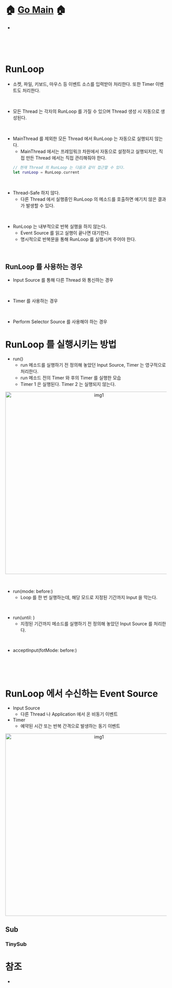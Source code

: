 # 🏠   [Go Main](https://github.com/Raccoon97/Swift/blob/main/README.md)   🏠
- []()


<br><br><br>

# RunLoop
- 소켓, 파일, 키보드, 마우스 등 이벤트 소스를 입력받아 처리한다. 또한 Timer 이벤트도 처리한다.

<br>

- 모든 Thread 는 각자의 RunLoop 를 가질 수 있으며 Thread 생성 시 자동으로 생성된다.

<br>

- MainThread 를 제외한 모든 Thread 에서 RunLoop 는 자동으로 실행되지 않는다.
  - MainThread 에서는 프레임워크 차원에서 자동으로 설정하고 실행되지만, 직접 만든 Thread 에서는 직접 관리해줘야 한다.
  ```swift
  // 현재 Thread 의 RunLoop 는 다음과 같이 접근할 수 있다.
  let runLoop = RunLoop.current
  ```

<br>

- Thread-Safe 하지 않다.
  - 다른 Thread 에서 실행중인 RunLoop 의 메소드를 호출하면 예기치 않은 결과가 발생할 수 있다.

<br>

- RunLoop 는 내부적으로 반복 실행을 하지 않는다.
  - Event Source 를 읽고 실행이 끝나면 대기한다.
  - 명시적으로 반복문을 통해 RunLoop 를 실행시켜 주어야 한다.

<br>

## RunLoop 를 사용하는 경우
- Input Source 를 통해 다른 Thread 와 통신하는 경우

<br>

- Timer 를 사용하는 경우

<br>

- Perform Selector Source 를 사용해야 하는 경우


# RunLoop 를 실행시키는 방법
- run()
  - run 메소드를 실행하기 전 정의해 놓았던 Input Source, Timer 는 영구적으로 처리한다.
  - run 메소드 전의 Timer 와 후의 Timer 를 실행한 모습 
  - Timer 1 은 실행된다. Timer 2 는 실행되지 않는다.

<p align="center">
  <img width="569" alt="img1" src="https://user-images.githubusercontent.com/101554627/178679960-a60b02f0-7fd7-4b49-84c7-433f04e4c3c8.gif">
</p>

<br>

- run(mode: before:)
  - Loop 를 한 번 실행하는데, 해당 모드로 지정된 기간까지 Input 을 막는다. 
<br>

- run(until: )
  - 지정된 기간까지 메소드를 실행하기 전 정의해 놓았던 Input Source 를 처리한다.

<br>

- acceptInput(fotMode: before:)

<br><br><br>

# RunLoop 에서 수신하는 Event Source
- Input Source
  - 다른 Thread 나 Application 에서 온 비동기 이벤트
- Timer
  - 예약된 시간 또는 반복 간격으로 발생하는 동기 이벤트


<p align="center">
  <img width="569" alt="img1" src="https://user-images.githubusercontent.com/101554627/178672201-ecca75bd-237e-4665-95e7-3373a4052b46.png">
</p>
  
  
## Sub
### TinySub





# 참조
- []()
